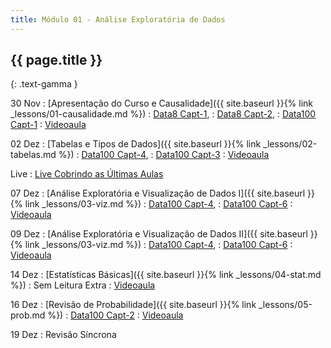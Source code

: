 ```yaml
---
title: Módulo 01 - Análise Exploratória de Dados
---
```


## {{ page.title }}
{: .text-gamma }

30 Nov
: [Apresentação do Curso e Causalidade]({{ site.baseurl }}{% link _lessons/01-causalidade.md %})
  : [Data8 Capt-1](https://www.inferentialthinking.com/chapters/01/what-is-data-science.html),
  : [Data8 Capt-2](https://www.inferentialthinking.com/chapters/02/causality-and-experiments.html),
  : [Data100 Capt-1](https://www.textbook.ds100.org/ch/01/lifecycle_intro.html)
: [Videoaula](https://www.youtube.com/watch?v=fa5VilPUlcQ)

02 Dez
: [Tabelas e Tipos de Dados]({{ site.baseurl }}{% link _lessons/02-tabelas.md %})
  : [Data100 Capt-4](https://www.textbook.ds100.org/ch/04/eda_data_types.html),
  : [Data100 Capt-3](https://www.textbook.ds100.org/ch/03/pandas_intro.html)
: [Videoaula](https://www.youtube.com/playlist?list=PL4B0y0yqpKCK952UN4pch9XKHZ3WqpVeb)

Live
: [Live Cobrindo as Últimas Aulas](https://www.youtube.com/watch?v=ssdytP7fbiQ)

07 Dez
: [Análise Exploratória e Visualização de Dados I]({{ site.baseurl }}{% link _lessons/03-viz.md %})
  : [Data100 Capt-4](https://www.textbook.ds100.org/ch/04/eda_data_types.html),
  : [Data100 Capt-6](https://www.textbook.ds100.org/ch/06/viz_intro.html)
: [Videoaula](https://www.youtube.com/playlist?list=PL4B0y0yqpKCIZU1IrnrdeAMim8mj3pVe4)

09 Dez
: [Análise Exploratória e Visualização de Dados II]({{ site.baseurl }}{% link _lessons/03-viz.md %})
  : [Data100 Capt-4](https://www.textbook.ds100.org/ch/04/eda_data_types.html),
  : [Data100 Capt-6](https://www.textbook.ds100.org/ch/06/viz_intro.html)
: [Videoaula](https://www.youtube.com/playlist?list=PL4B0y0yqpKCLj07qACbfwrXJf2_-F0oAq)

14 Dez
: [Estatísticas Básicas]({{ site.baseurl }}{% link _lessons/04-stat.md %})
  : Sem Leitura Extra
: [Videoaula](https://www.youtube.com/playlist?list=PL4B0y0yqpKCLRQi3cQ9FWDriusBFYBaU7)

16 Dez
: [Revisão de Probabilidade]({{ site.baseurl }}{% link _lessons/05-prob.md %})
  : [Data100 Capt-2](https://www.textbook.ds100.org/ch/02/design_intro.html#)
: [Videoaula](https://www.youtube.com/playlist?list=PL4B0y0yqpKCIlIfvBX2DchddE5sqieelH)

19 Dez
: Revisão Síncrona
